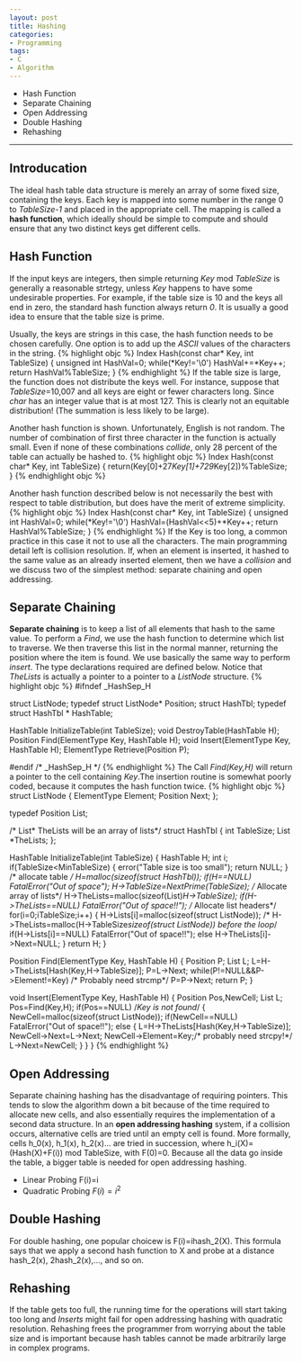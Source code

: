 ```yaml
---
layout: post
title: Hashing
categories:
- Programming
tags:
- C
- Algorithm
---
```


* Hash Function
* Separate Chaining
* Open Addressing
* Double Hashing
* Rehashing

---

## Introducation

The ideal hash table data structure is merely an array of some fixed size, containing the keys. Each key is mapped into some number in the range 0 to *TableSize-1* and placed in the appropriate cell. The mapping is called a **hash function**, which ideally should be simple to compute and should ensure that any two distinct keys get different cells.

## Hash Function
If the input keys are integers, then simple returning *Key* mod *TableSize* is generally a reasonable strtegy, unless *Key* happens to have some undesirable properties. For example, if the table size is 10 and the keys all end in zero, the standard hash function always return *0*. It is usually a good idea to ensure that the table size is prime.

Usually, the keys are strings in this case, the hash function needs to be chosen carefully. One option is to add up the *ASCII* values of the characters in the string.
{% highlight objc %}
Index Hash(const char* Key, int TableSize)
{
  unsigned int HashVal=0;
  while(*Key!='\0')
    HashVal+=*Key++;
  return HashVal%TableSize;
}
{% endhighlight %}
If the table size is large, the function does not distribute the keys well. For instance, suppose that *TableSize*=10,007 and all keys are eight or fewer characters long. Since *char* has an integer value that is at most 127. This is clearly not an equitable distribution! (The summation is less likely to be large).

Another hash function is shown. Unfortunately, English is not random. The number of combination of first three character in the function is actually small. Even if none of these combinations *collide*, only 28 percent of the table can actually be hashed to.
{% highlight objc %}
Index Hash(const char* Key, int TableSize)
{
  return(Key[0]+27*Key[1]+729*Key[2])%TableSize;
}
{% endhighlight objc %}

Another hash function described below is not necessarily the best with respect to table distribution, but does have the merit of extreme simplicity.
{% highlight objc %}
Index Hash(const char* Key, int TableSize)
{
  unsigned int HashVal=0;
  while(*Key!='\0')
    HashVal=(HashVal<<5)+*Key++;
  return HashVal%TableSize;
}
{% endhighlight %}
If the Key is too long, a common practice in this case it not to use all the characters. The main programming detail left is collision resolution. If, when an element is inserted, it hashed to the same value as an already inserted element, then we have a *collision* and we discuss two of the simplest method: separate chaining and open addressing.

## Separate Chaining
**Separate chaining** is to keep a list of all elements that hash to the same value. To perform a *Find*, we use the hash function to determine which list to traverse. We then traverse this list in the normal manner, returning the position where the item is found. We use basically the same way to perform *insert*. The type declarations required are defined below. Notice that *TheLists* is actually a pointer to a pointer to a *ListNode* structure.
{% highlight objc %}
#ifndef _HashSep_H

struct ListNode;
typedef struct ListNode* Position;
struct HashTbl;
typedef struct HashTbl * HashTable;

HashTable InitializeTable(int TableSize);
void DestroyTable(HashTable H);
Position Find(ElementType Key, HashTable H);
void Insert(ElementType Key, HashTable H);
ElementType Retrieve(Position P);

#endif /* _HashSep_H */
{% endhighlight %}
The Call *Find(Key,H)* will return a pointer to the cell containing *Key*.The insertion routine is somewhat poorly coded, because it computes the hash function twice.
{% highlight objc %}
struct ListNode
{
  ElementType Element;
  Position Next;
};

typedef Position List;

/* List* TheLists will be an array of lists*/
struct HashTbl
{
  int TableSize;
  List *TheLists;
};

HashTable InitializeTable(int TableSize)
{
  HashTable H;
  int i;
  if(TableSize<MinTableSize)
    {
      error("Table size is too small");
      return NULL;
    }
  /* allocate table */
  H=malloc(sizeof(struct HashTbl));
  if(H==NULL)
    FatalError("Out of space");
  H->TableSize=NextPrime(TableSize);
  /* Allocate array of lists*/
  H->TheLists=malloc(sizeof(List)*H->TableSize);
  if(H->TheLists==NULL)
    FatalError("Out of space!!");
  /* Allocate list headers*/
  for(i=0;i<H->TableSize;i++)
    {
      H->Lists[i]=malloc(sizeof(struct ListNode));
      /* H->TheLists=malloc(H->TableSize*sizeof(struct ListNode)) before the loop*/
      if(H->Lists[i]==NULL)
	FatalError("Out of space!!");
      else
	H->TheLists[i]->Next=NULL;
    }
  return H;
}


Position Find(ElementType Key, HashTable H)
{
  Position P;
  List L;
  L=H->TheLists[Hash(Key,H->TableSize)];
  P=L->Next;
  while(P!=NULL&&P->Element!=Key)
    /* Probably need strcmp*/
    P=P->Next;
  return P;
}

void Insert(ElementType Key, HashTable H)
{
  Position Pos,NewCell;
  List L;
  Pos=Find(Key,H);
  if(Pos==NULL) /*Key is not found*/
    {
      NewCell=malloc(sizeof(struct ListNode));
      if(NewCell==NULL)
	FatalError("Out of space!!");
      else
	{
	  L=H->TheLists[Hash(Key,H->TableSize)];
	  NewCell->Next=L->Next;
	  NewCell->Element=Key;/* probably need strcpy!*/
	  L->Next=NewCell;
	}
    }
}
{% endhighlight %}

## Open Addressing
Separate chaining hashing has the disadvantage of requiring pointers. This tends to slow the algorithm down a bit because of the time required to allocate new cells, and also essentially requires the implementation of a second data structure. In an **open addressing hashing** system, if a collision occurs, alternative cells are tried until an empty cell is found. More formally, cells h_0(x), h_1(x), h_2(x)... are tried in succession, where h_i(X)=(Hash(X)+F(i)) mod TableSize, with F(0)=0. Because all the data go inside the table, a bigger table is needed for open addressing hashing.

- Linear Probing F(i)=i
- Quadratic Probing $F(i)=i^2$

## Double Hashing
For double hashing, one popular choicew is F(i)=ihash_2(X). This formula says that we apply a second hash function to X and probe at a distance hash_2(x), 2hash_2(x),..., and so on.

## Rehashing
If the table gets too full, the running time for the operations will start taking too long and *Inserts* might fail for open addressing hashing with quadratic resolution. Rehashing frees the programmer from worrying about the table size and is important because hash tables cannot be made arbitrarily large in complex programs.




